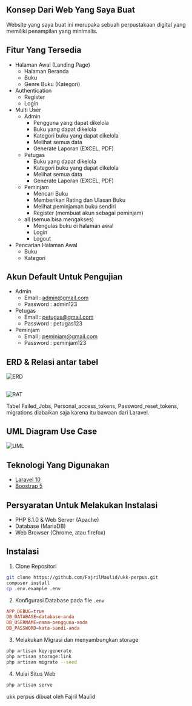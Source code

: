 ##  Konsep Dari Web Yang Saya Buat

Website yang saya buat ini merupaka sebuah perpustakaan digital yang memiliki penampilan yang minimalis.

## Fitur Yang Tersedia

-   Halaman Awal (Landing Page)
    -   Halaman Beranda
    -   Buku
    -   Genre Buku (Kategori)
-   Authentication
    -   Register
    -   Login
-   Multi User
    -   Admin
        -   Pengguna yang dapat dikelola 
        -   Buku yang dapat dikelola
        -   Kategori buku yang dapat dikelola
        -   Melihat semua data
        -   Generate Laporan (EXCEL, PDF)
    -   Petugas
        -   Buku yang dapat dikelola
        -   Kategori buku yang dapat dikelola
        -   Melihat semua data
        -   Generate Laporan (EXCEL, PDF)
    -   Peminjam
        -   Mencari Buku
        -   Memberikan Rating dan Ulasan Buku
        -   Melihat peminjaman buku sendiri
        -   Register (membuat akun sebagai peminjam)
    -   all (semua bisa mengakses)
        -   Mengulas buku di halaman awal
        -   Login
        -   Logout
-   Pencarian Halaman Awal
    -   Buku
    -   Kategori

## Akun Default Untuk Pengujian

-   Admin
    -   Email : admin@gmail.com
    -   Password : admin123
-   Petugas
    -   Email : petugas@gmail.com
    -   Password : petugas123
-   Peminjam
    -   Email : peminjam@gmail.com
    -   Password : peminjam123

## ERD & Relasi antar tabel

![ERD](https://github.com/FajrilMaulid/ukk-perpus/blob/main/ERD-Web-perpus.png)

##

![RAT](https://github.com/FajrilMaulid/ukk-perpus/blob/main/Relasi%20Antar%20tabel.png)

Tabel Failed_Jobs, Personal_access_tokens, Password_reset_tokens, migrations diabaikan saja karena itu bawaan dari Laravel.

## UML Diagram Use Case

![UML](https://github.com/FajrilMaulid/ukk-perpus/blob/main/uml-ukk-perpus.png)

## Teknologi Yang Digunakan

-   <a href="https://laravel.com/">Laravel 10</a>
-   <a href="https://getbootstrap.com/">Boostrap 5</a>

## Persyaratan Untuk Melakukan Instalasi

-   PHP 8.1.0 & Web Server (Apache)
-   Database (MariaDB)
-   Web Browser (Chrome, atau firefox)

## Instalasi 

1. Clone Repositori

```bash
git clone https://github.com/FajrilMaulid/ukk-perpus.git
composer install
cp .env.example .env
```

2. Konfigurasi Database pada file `.env`

```conf
APP_DEBUG=true
DB_DATABASE=database-anda
DB_USERNAME=nama-pengguna-anda
DB_PASSWORD=kata-sandi-anda
```

3. Melakukan Migrasi dan menyambungkan storage

```bash
php artisan key:generate
php artisan storage:link
php artisan migrate --seed
```

4. Mulai Situs Web

```bash
php artisan serve
```

<p>ukk perpus dibuat oleh Fajril Maulid</p>



